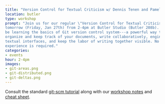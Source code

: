 ```yaml
---
title: "Version Control for Textual Criticism w/ Dennis Tenen and Pamela Smith"
location: butler
type: workshop
prompt: "Join us for our regular \"Version Control for Textual Criticism\" workshop
tomorrow (Friday, Jan 27th) from 2-4pm at Butler Studio (Butler 208b). We'll
be learning the basics of Git version control system---a powerful way to
organize and keep track of your documents, write collaboratively, engineer
textual interfaces, and keep the labor of writing together visible. No prior
experience is required."
categories:
- events
hour: 2-4pm
images:
- git-areas.png
- git-distributed.png
- git-deltas.png
---
```


Consult the standard [git-scm tutorial](https://git-scm.com/docs/gittutorial)
along with our [workshop notes](https://github.com/xpmethod-workshops/githum)
and [cheat
sheet](https://github.com/dh-notes/dhnotes/blob/master/cheatsheets/githum.md).



